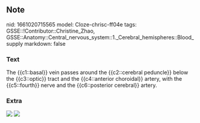## Note
nid: 1661020715565
model: Cloze-chrisc-ff04e
tags: GSSE::!Contributor::Christine_Zhao, GSSE::Anatomy::Central_nervous_system::1._Cerebral_hemispheres::Blood_supply
markdown: false

### Text
<div>
  <div>
    <div>
      <div>
        The {{c1::basal}} vein passes around the {{c2::cerebral
        peduncle}} below the {{c3::optic}} tract and the
        {{c4::anterior choroidal}} artery, with the {{c5::fourth}}
        nerve and the {{c6::posterior cerebral}} artery.
      </div>
    </div>
  </div>
</div>

### Extra
<img src="paste-bb813b9b97367a35d9825f7d3d5d0b92afac6e1e.jpg">
<img src="paste-c3ddd593849eeb021de14c0d27e475a61b6fe41f.jpg">
